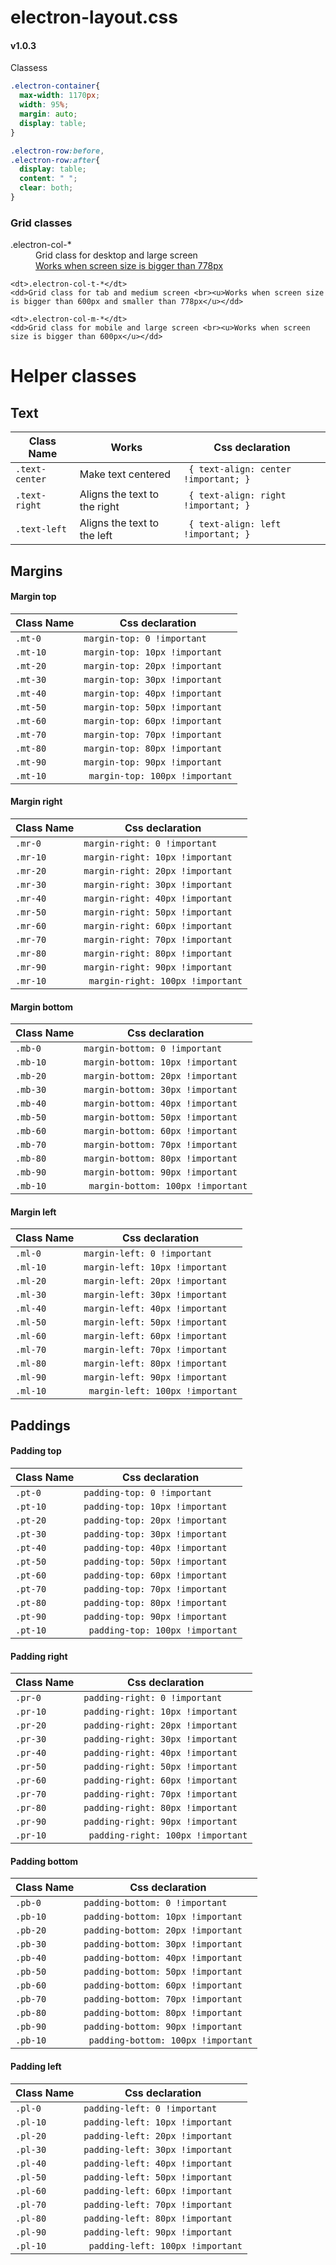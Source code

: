 # electron-layout.css
#### v1.0.3


Classess

```css
.electron-container{
  max-width: 1170px;
  width: 95%;
  margin: auto;
  display: table;
}
```

```css
.electron-row:before,
.electron-row:after{
  display: table;
  content: " ";
  clear: both;
}
```

### Grid classes

<dl>
    <dt>.electron-col-*</dt>
    <dd>Grid class for desktop and large screen <br><u>Works when screen size is bigger than 778px</u></dd>

    <dt>.electron-col-t-*</dt>
    <dd>Grid class for tab and medium screen <br><u>Works when screen size is bigger than 600px and smaller than 778px</u></dd>

    <dt>.electron-col-m-*</dt>
    <dd>Grid class for mobile and large screen <br><u>Works when screen size is bigger than 600px</u></dd>
</dl>


# Helper classes



## Text 

| Class Name | Works | Css declaration |
|---|---| --- |
| `.text-center `| Make text centered | ` { text-align: center !important; }` |
| `.text-right `| Aligns the text to the right | ` { text-align: right !important; }` |
| `.text-left `| Aligns the text to the left | ` { text-align: left !important; }` |





## Margins

#### Margin top

| Class Name | Css declaration |
|---|---|
| `.mt-0 `| `margin-top: 0 !important` |
| `.mt-10` | `margin-top: 10px !important` |
| `.mt-20` | `margin-top: 20px !important` |
| `.mt-30` | `margin-top: 30px !important` |
| `.mt-40` | `margin-top: 40px !important` |
| `.mt-50` | `margin-top: 50px !important` |
| `.mt-60` | `margin-top: 60px !important` |
| `.mt-70` | `margin-top: 70px !important` |
| `.mt-80` | `margin-top: 80px !important` |
| `.mt-90` | `margin-top: 90px !important` |
| `.mt-10` | ` margin-top: 100px !important` |

#### Margin right

| Class Name | Css declaration |
|---|---|
| `.mr-0 `| `margin-right: 0 !important` |
| `.mr-10` | `margin-right: 10px !important` |
| `.mr-20` | `margin-right: 20px !important` |
| `.mr-30` | `margin-right: 30px !important` |
| `.mr-40` | `margin-right: 40px !important` |
| `.mr-50` | `margin-right: 50px !important` |
| `.mr-60` | `margin-right: 60px !important` |
| `.mr-70` | `margin-right: 70px !important` |
| `.mr-80` | `margin-right: 80px !important` |
| `.mr-90` | `margin-right: 90px !important` |
| `.mr-10` | ` margin-right: 100px !important` |


#### Margin bottom

| Class Name | Css declaration |
|---|---|
| `.mb-0 `| `margin-bottom: 0 !important` |
| `.mb-10` | `margin-bottom: 10px !important` |
| `.mb-20` | `margin-bottom: 20px !important` |
| `.mb-30` | `margin-bottom: 30px !important` |
| `.mb-40` | `margin-bottom: 40px !important` |
| `.mb-50` | `margin-bottom: 50px !important` |
| `.mb-60` | `margin-bottom: 60px !important` |
| `.mb-70` | `margin-bottom: 70px !important` |
| `.mb-80` | `margin-bottom: 80px !important` |
| `.mb-90` | `margin-bottom: 90px !important` |
| `.mb-10` | ` margin-bottom: 100px !important` |


#### Margin left

| Class Name | Css declaration |
|---|---|
| `.ml-0 `| `margin-left: 0 !important` |
| `.ml-10` | `margin-left: 10px !important` |
| `.ml-20` | `margin-left: 20px !important` |
| `.ml-30` | `margin-left: 30px !important` |
| `.ml-40` | `margin-left: 40px !important` |
| `.ml-50` | `margin-left: 50px !important` |
| `.ml-60` | `margin-left: 60px !important` |
| `.ml-70` | `margin-left: 70px !important` |
| `.ml-80` | `margin-left: 80px !important` |
| `.ml-90` | `margin-left: 90px !important` |
| `.ml-10` | ` margin-left: 100px !important` |


## Paddings

#### Padding top

| Class Name | Css declaration |
|---|---|
| `.pt-0 `| `padding-top: 0 !important` |
| `.pt-10` | `padding-top: 10px !important` |
| `.pt-20` | `padding-top: 20px !important` |
| `.pt-30` | `padding-top: 30px !important` |
| `.pt-40` | `padding-top: 40px !important` |
| `.pt-50` | `padding-top: 50px !important` |
| `.pt-60` | `padding-top: 60px !important` |
| `.pt-70` | `padding-top: 70px !important` |
| `.pt-80` | `padding-top: 80px !important` |
| `.pt-90` | `padding-top: 90px !important` |
| `.pt-10` | ` padding-top: 100px !important` |

#### Padding right

| Class Name | Css declaration |
|---|---|
| `.pr-0 `| `padding-right: 0 !important` |
| `.pr-10` | `padding-right: 10px !important` |
| `.pr-20` | `padding-right: 20px !important` |
| `.pr-30` | `padding-right: 30px !important` |
| `.pr-40` | `padding-right: 40px !important` |
| `.pr-50` | `padding-right: 50px !important` |
| `.pr-60` | `padding-right: 60px !important` |
| `.pr-70` | `padding-right: 70px !important` |
| `.pr-80` | `padding-right: 80px !important` |
| `.pr-90` | `padding-right: 90px !important` |
| `.pr-10` | ` padding-right: 100px !important` |


#### Padding bottom

| Class Name | Css declaration |
|---|---|
| `.pb-0 `| `padding-bottom: 0 !important` |
| `.pb-10` | `padding-bottom: 10px !important` |
| `.pb-20` | `padding-bottom: 20px !important` |
| `.pb-30` | `padding-bottom: 30px !important` |
| `.pb-40` | `padding-bottom: 40px !important` |
| `.pb-50` | `padding-bottom: 50px !important` |
| `.pb-60` | `padding-bottom: 60px !important` |
| `.pb-70` | `padding-bottom: 70px !important` |
| `.pb-80` | `padding-bottom: 80px !important` |
| `.pb-90` | `padding-bottom: 90px !important` |
| `.pb-10` | ` padding-bottom: 100px !important` |


#### Padding left

| Class Name | Css declaration |
|---|---|
| `.pl-0 `| `padding-left: 0 !important` |
| `.pl-10` | `padding-left: 10px !important` |
| `.pl-20` | `padding-left: 20px !important` |
| `.pl-30` | `padding-left: 30px !important` |
| `.pl-40` | `padding-left: 40px !important` |
| `.pl-50` | `padding-left: 50px !important` |
| `.pl-60` | `padding-left: 60px !important` |
| `.pl-70` | `padding-left: 70px !important` |
| `.pl-80` | `padding-left: 80px !important` |
| `.pl-90` | `padding-left: 90px !important` |
| `.pl-10` | ` padding-left: 100px !important` |
